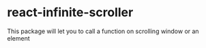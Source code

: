 # react-infinite-scroller
This package will let you to call a function on scrolling window or an element 
